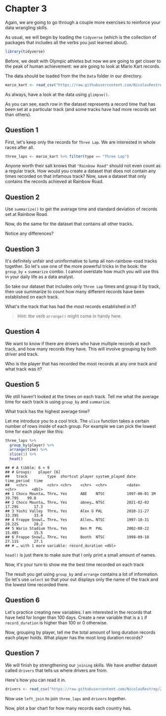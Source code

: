 # Chapter 3 

Again, we are going to go through a couple more exercises to reinforce your data wrangling skills. 

As usual, we will begin by loading the `tidyverse` (which is the collection of packages that includes all the verbs you just learned about). 


```r
library(tidyverse)
```

Before, we dealt with Olympic athletes but now we are going to get closer to the peak of human achievement: we are going to look at Mario Kart records. 

The data should be loaded from the the `Data` folder in our directory. 


```r
mario_kart <- read_csv("https://raw.githubusercontent.com/NicolasRestrep/223_course/main/Data/world_records.csv")
```

As always, have a look at the data using `glimpse()`. 

As you can see, each row in the dataset represents a record time that has been set at a particular track (and some tracks have had more records set than others). 

## Question 1 

First, let's keep only the records for `Three Lap`. We are interested in whole races after all. 


```r
three_laps <- mario_kart %>% filter(type == "Three Lap")
```


Anyone worth their salt knows that `"Rainbow Road"` should not even count as a regular track. How would you create a dataset that does not contain any times recorded on that infamous track? Now, save a dataset that only contains the records achieved at Rainbow Road.




## Question 2 

Use `summarize()` to get the average time and standard deviation of records set at Rainbow Road. 

Now, do the same for the dataset that contains all other tracks. 

Notice any differences? 

## Question 3 

It's definitely unfair and uninformative to lump all non-rainbow-road tracks together. So let's use one of the more powerful tricks in the book: the `group_by` + `summarize` combo. I cannot overstate how much you will use this in your daily life as a data analyst. 

So take our dataset that includes only `Three Lap` times and group it by track, then use summarize to count how many different records have been established on each track. 

What's the track that has had the most records established in it? 

> Hint: the verb `arrange()` might come in handy here.

## Question 4 

We want to know if there are drivers who have multiple records at each track, and how many records they have. This will involve grouping by both driver and track. 

Who is the player that has recorded the most records at any one track and what track was it?

## Question 5 

We still haven't looked at the times on each track. Tell me what the average time for each track is using `group_by` and `summarize`.

What track has the highest average time?

Let me introduce you to a cool trick. The `slice` function takes a certain number of rows inside of each group. For example we can pick the lowest time for each player like this: 


```r
three_laps %>% 
  group_by(player) %>% 
  arrange(time) %>% 
  slice(1) %>% 
  head()
```

```
## # A tibble: 6 × 9
## # Groups:   player [6]
##   track         type  shortcut player system_played date       time_period  time
##   <chr>         <chr> <chr>    <chr>  <chr>         <date>     <chr>       <dbl>
## 1 Choco Mounta… Thre… Yes      ABE    NTSC          1997-06-01 1M 39.79S    99.8
## 2 Choco Mounta… Thre… Yes      abney… NTSC          2021-02-03 17.29S       17.3
## 3 Yoshi Valley  Thre… Yes      Alex G PAL           2010-11-27 33.39S       33.4
## 4 Frappe Snowl… Thre… Yes      Allen… NTSC          1997-10-31 28.22S       28.2
## 5 Wario Stadium Thre… Yes      Ben M  PAL           2002-08-22 15.48S       15.5
## 6 Frappe Snowl… Thre… Yes      Booth  NTSC          1998-09-18 27.11S       27.1
## # … with 1 more variable: record_duration <dbl>
```

`head()` is just there to make sure that I only print a small amount of names. 

Now, it's your turn to show me the best time recorded on each track

The result you get using `group_by` and `arrange` contains a lot of information. So let's use `select` so that your out displays only the name of the track and the lowest time recorded there. 

## Question 6 

Let's practice creating new variables. I am interested in the records that have held for longer than 100 days. Create a new variable that is a `1` if `record_duration` is higher than 100 or 0 otherwise. 

Now, grouping by player, tell me the total amount of long duration records each player holds. What player has the most long duration records? 

## Question 7 

We will finish by strengthening our `joining` skills. We have another dataset called `drivers` that tells us where drivers are from. 

Here's how you can read it in. 


```r
drivers <- read_csv("https://raw.githubusercontent.com/NicolasRestrep/223_course/main/Data/drivers.csv")
```

Now use `left_join` to join `three_laps` and `drivers` together. 

Now, plot a bar chart for how many records each country has. 



